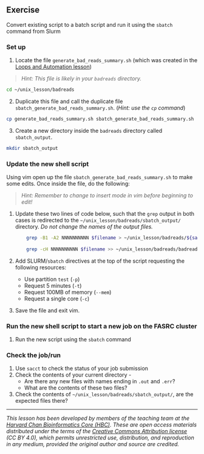 ## Exercise

Convert existing script to a batch script and run it using the `sbatch` command from Slurm

### Set up
1. Locate the file `generate_bad_reads_summary.sh` (which was created in the [Loops and Automation lesson](https://hbctraining.github.io/Intro-to-shell-flipped/lessons/06_loops_and_automation.html))
> *Hint: This file is likely in your `badreads` directory.*
```bash
cd ~/unix_lesson/badreads
```

2. Duplicate this file and call the duplicate file `sbatch_generate_bad_reads_summary.sh`. (*Hint: use the `cp` command*)
```bash
cp generate_bad_reads_summary.sh sbatch_generate_bad_reads_summary.sh
```

3. Create a new directory inside the `badreads` directory called `sbatch_output`.
```bash
mkdir sbatch_output
```

### Update the new shell script
Using vim open up the file `sbatch_generate_bad_reads_summary.sh` to make some edits. Once inside the file, do the following:

> *Hint: Remember to change to insert mode in vim before beginning to edit!*

1. Update these two lines of code below, such that the `grep` output in both cases is redirected to the `~/unix_lesson/badreads/sbatch_output/` directory. *Do not change the names of the output files.*
      ```bash
          grep -B1 -A2 NNNNNNNNNN $filename > ~/unix_lesson/badreads/${samplename}_badreads.fq
          
          grep -cH NNNNNNNNNN $filename >> ~/unix_lesson/badreads/badreads.count.summary
      ```
1. Add SLURM/`sbatch` directives at the top of the script requesting the following resources:
   * Use partition `test` (`-p`)
   * Request 5 minutes (`-t`)
   * Request 100MB of memory (`--mem`)
   * Request a single core (`-c`)
   
1. Save the file and exit vim.

### Run the new shell script to start a new job on the FASRC cluster
1. Run the new script using the `sbatch` command

### Check the job/run 
1. Use `sacct` to check the status of your job submission
1. Check the contents of your current directory -
    * Are there any new files with names ending in `.out` and `.err`?
    * What are the contents of these two files?
1. Check the contents of `~/unix_lesson/badreads/sbatch_output/`, are the expected files there?

---

*This lesson has been developed by members of the teaching team at the [Harvard Chan Bioinformatics Core (HBC)](http://bioinformatics.sph.harvard.edu/). These are open access materials distributed under the terms of the [Creative Commons Attribution license](https://creativecommons.org/licenses/by/4.0/) (CC BY 4.0), which permits unrestricted use, distribution, and reproduction in any medium, provided the original author and source are credited.*
